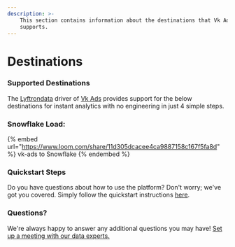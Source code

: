 ```yaml
---
description: >-
    This section contains information about the destinations that Vk Ads
    supports.
---
```


# Destinations

### Supported Destinations

The [Lyftrondata](https://www.lyftrondata.com/) driver of [Vk Ads](https://www.lyftrondata.com/integration/vk-ads/) provides support for the below destinations for instant analytics with no engineering in just 4 simple steps.

### Snowflake Load:

{% embed url="https://www.loom.com/share/11d305dcacee4ca9887158c167f5fa8d" %}
vk-ads to Snowflake
{% endembed %}

### Quickstart Steps

Do you have questions about how to use the platform? Don't worry; we've got you covered. Simply follow the quickstart instructions [here](../../../quickstart-steps.md).

### Questions? <a href="#questions" id="questions"></a>

We're always happy to answer any additional questions you may have! [Set up a meeting with our data experts.](https://www.lyftrondata.com/book-a-meeting/)
